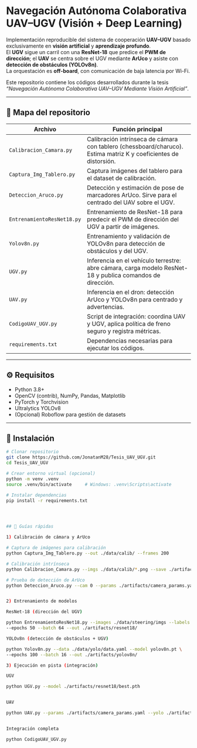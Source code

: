 # Navegación Autónoma Colaborativa UAV–UGV (Visión + Deep Learning)

Implementación reproducible del sistema de cooperación **UAV–UGV** basado exclusivamente en **visión artificial** y **aprendizaje profundo**.  
El **UGV** sigue un carril con una **ResNet-18** que predice el **PWM de dirección**; el **UAV** se centra sobre el UGV mediante **ArUco** y asiste con **detección de obstáculos (YOLOv8n)**.  
La orquestación es **off-board**, con comunicación de baja latencia por Wi-Fi.  

Este repositorio contiene los códigos desarrollados durante la tesis *“Navegación Autónoma Colaborativa UAV–UGV Mediante Visión Artificial”*.

---

## 📂 Mapa del repositorio

| Archivo | Función principal |
|---------|------------------|
| `Calibracion_Camara.py` | Calibración intrínseca de cámara con tablero (chessboard/charuco). Estima matriz K y coeficientes de distorsión. |
| `Captura_Img_Tablero.py` | Captura imágenes del tablero para el dataset de calibración. |
| `Deteccion_Aruco.py` | Detección y estimación de pose de marcadores ArUco. Sirve para el centrado del UAV sobre el UGV. |
| `EntrenamientoResNet18.py` | Entrenamiento de ResNet-18 para predecir el PWM de dirección del UGV a partir de imágenes. |
| `Yolov8n.py` | Entrenamiento y validación de YOLOv8n para detección de obstáculos y del UGV. |
| `UGV.py` | Inferencia en el vehículo terrestre: abre cámara, carga modelo ResNet-18 y publica comandos de dirección. |
| `UAV.py` | Inferencia en el dron: detección ArUco y YOLOv8n para centrado y advertencias. |
| `CodigoUAV_UGV.py` | Script de integración: coordina UAV y UGV, aplica política de freno seguro y registra métricas. |
| `requirements.txt` | Dependencias necesarias para ejecutar los códigos. |

---

## ⚙️ Requisitos

- Python 3.8+
- OpenCV (contrib), NumPy, Pandas, Matplotlib
- PyTorch y Torchvision
- Ultralytics YOLOv8
- (Opcional) Roboflow para gestión de datasets

---

## 🚀 Instalación

```bash
# Clonar repositorio
git clone https://github.com/JonatanM28/Tesis_UAV_UGV.git
cd Tesis_UAV_UGV

# Crear entorno virtual (opcional)
python -m venv .venv
source .venv/bin/activate     # Windows: .venv\Scripts\activate

# Instalar dependencias
pip install -r requirements.txt




## 🚀 Guías rápidas

1) Calibración de cámara y ArUco

# Captura de imágenes para calibración
python Captura_Img_Tablero.py --out ./data/calib/ --frames 200

# Calibración intrínseca
python Calibracion_Camara.py --imgs ./data/calib/*.png --save ./artifacts/camera_params.yaml

# Prueba de detección de ArUco
python Deteccion_Aruco.py --cam 0 --params ./artifacts/camera_params.yaml


2) Entrenamiento de modelos

ResNet-18 (dirección del UGV)

python EntrenamientoResNet18.py --images ./data/steering/imgs --labels ./data/steering/labels.csv \
--epochs 50 --batch 64 --out ./artifacts/resnet18/

YOLOv8n (detección de obstáculos + UGV)

python Yolov8n.py --data ./data/yolo/data.yaml --model yolov8n.pt \
--epochs 100 --batch 16 --out ./artifacts/yolov8n/

3) Ejecución en pista (integración)

UGV

python UGV.py --model ./artifacts/resnet18/best.pth


UAV

python UAV.py --params ./artifacts/camera_params.yaml --yolo ./artifacts/yolov8n/best.pt


Integración completa

python CodigoUAV_UGV.py
